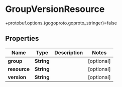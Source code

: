 

# GroupVersionResource

+protobuf.options.(gogoproto.goproto_stringer)=false

## Properties

Name | Type | Description | Notes
------------ | ------------- | ------------- | -------------
**group** | **String** |  |  [optional]
**resource** | **String** |  |  [optional]
**version** | **String** |  |  [optional]



